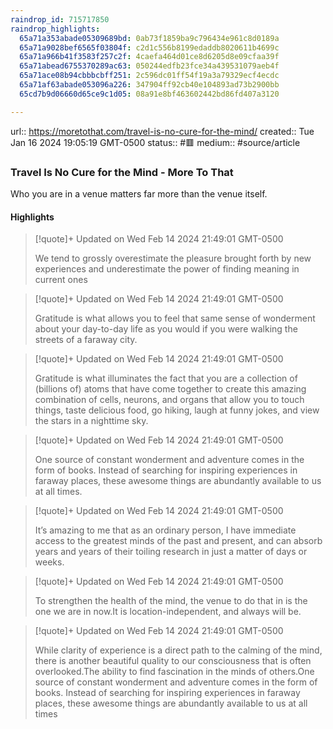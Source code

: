 ```yaml
---
raindrop_id: 715717850
raindrop_highlights:
  65a71a353abade05309689bd: 0ab73f1859ba9c796434e961c8d0189a
  65a71a9028bef6565f03804f: c2d1c556b8199edaddb8020611b4699c
  65a71a966b41f3583f257c2f: 4caefa464d01ce8d6205d8e09cfaa39f
  65a71abead6755370289ac63: 050244edfb23fce34a439531079aeb4f
  65a71ace08b94cbbbcbff251: 2c596dc01ff54f19a3a79329ecf4ecdc
  65a71af63abade053096a226: 347904ff92cb40e104893ad73b2900bb
  65cd7b9d06660d65ce9c1d05: 08a91e8bf463602442bd86fd407a3120

---
```


url:: https://moretothat.com/travel-is-no-cure-for-the-mind/
created:: Tue Jan 16 2024 19:05:19 GMT-0500
status:: #🟥
medium:: #source/article


### Travel Is No Cure for the Mind - More To That

Who you are in a venue matters far more than the venue itself.

#### Highlights

> [!quote]+ Updated on Wed Feb 14 2024 21:49:01 GMT-0500
>
> We tend to grossly overestimate the pleasure brought forth by new experiences and underestimate the power of finding meaning in current ones

> [!quote]+ Updated on Wed Feb 14 2024 21:49:01 GMT-0500
>
> Gratitude is what allows you to feel that same sense of wonderment about your day-to-day life as you would if you were walking the streets of a faraway city.

> [!quote]+ Updated on Wed Feb 14 2024 21:49:01 GMT-0500
>
> Gratitude is what illuminates the fact that you are a collection of (billions of) atoms that have come together to create this amazing combination of cells, neurons, and organs that allow you to touch things, taste delicious food, go hiking, laugh at funny jokes, and view the stars in a nighttime sky.

> [!quote]+ Updated on Wed Feb 14 2024 21:49:01 GMT-0500
>
> One source of constant wonderment and adventure comes in the form of books. Instead of searching for inspiring experiences in faraway places, these awesome things are abundantly available to us at all times.

> [!quote]+ Updated on Wed Feb 14 2024 21:49:01 GMT-0500
>
> It’s amazing to me that as an ordinary person, I have immediate access to the greatest minds of the past and present, and can absorb years and years of their toiling research in just a matter of days or weeks.

> [!quote]+ Updated on Wed Feb 14 2024 21:49:01 GMT-0500
>
> To strengthen the health of the mind, the venue to do that in is the one we are in now.It is location-independent, and always will be.

> [!quote]+ Updated on Wed Feb 14 2024 21:49:01 GMT-0500
>
> While clarity of experience is a direct path to the calming of the mind, there is another beautiful quality to our consciousness that is often overlooked.The ability to find fascination in the minds of others.One source of constant wonderment and adventure comes in the form of books. Instead of searching for inspiring experiences in faraway places, these awesome things are abundantly available to us at all times

